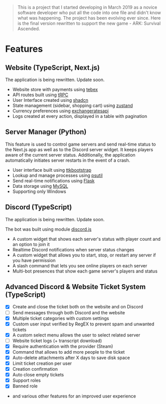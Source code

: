 > This is a project that I started developing in March 2019 as a novice software developer who put all the code into one file and didn't know what was happening. The project has been evolving ever since. Here is the final version rewritten to support the new game - ARK: Survival Ascended.

# Features

## Website (TypeScript, Next.js)

The application is being rewritten. Update soon.

- Website store with payments using [tebex](https://docs.tebex.io/developers)
- API routes built using [tRPC](https://trpc.io/)
- User Interface created using [shadcn](https://ui.shadcn.com/)
- State management (sidebar, shopping cart) using [zustand](https://github.com/pmndrs/zustand)
- Currency preferences using [exchangeratesapi](https://exchangeratesapi.io/)
- Logs created at every action, displayed in a table with pagination

## Server Manager (Python)

This feature is used to control game servers and send real-time status to the Next.js app as well as to the Discord server widget. It keeps players aware of the current server status. Additionally, the application automatically initiates server restarts in the event of a crash.

- User interface built using [ttkbootstrap](https://ttkbootstrap.readthedocs.io/en/latest/)
- Lookup and manage processes using [psutil](https://pypi.org/project/psutil/)
- Send real-time notifications using [Flask](https://pypi.org/project/Flask/)
- Data storage using [MySQL](https://pypi.org/project/mysql-connector-python/)
- Supporting only Windows

## Discord (TypeScript)

The application is being rewritten. Update soon.

The bot was built using module [discord.js](https://discord.js.org/)

- A custom widget that shows each server's status with player count and an option to join it
- Realtime Discord notifications when server status changes
- A custom widget that allows you to start, stop, or restart any server if you have permission
- A slash command that lets you see online players on each server
- Multi-bot presences that show each game server's players and status

## Advanced Discord & Website Ticket System (TypeScript)

- [x] Create and close the ticket both on the website and on Discord
- [ ] Send messages through both Discord and the website
- [x] Multiple ticket categories with custom settings
- [x] Custom user input verified by RegEX to prevent spam and unwanted tickets
- [x] A custom select menu allows the user to select related server
- [ ] Website ticket logs (+ transcript download)
- [x] Require authentication with the provider (Steam)
- [x] Command that allows to add more people to the ticket
- [x] Auto-delete attachments after X days to save disk space
- [x] Limit ticket creation per user
- [x] Creation confirmation
- [x] Auto close empty tickets
- [x] Support roles
- [x] Banned role
- and various other features for an improved user experience

